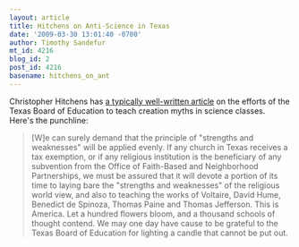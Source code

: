 ```yaml
---
layout: article
title: Hitchens on Anti-Science in Texas
date: '2009-03-30 13:01:40 -0700'
author: Timothy Sandefur
mt_id: 4216
blog_id: 2
post_id: 4216
basename: hitchens_on_ant
---
```

Christopher Hitchens has [a typically well-written article](http://www.newsweek.com/id/191400) on the efforts of the Texas Board of Education to teach creation myths in science classes. Here's the punchline:

> \[W\]e can surely demand that the principle of "strengths and weaknesses" will be applied evenly. If any church in Texas receives a tax exemption, or if any religious institution is the beneficiary of any subvention from the Office of Faith-Based and Neighborhood Partnerships, we must be assured that it will devote a portion of its time to laying bare the "strengths and weaknesses" of the religious world view, and also to teaching the works of Voltaire, David Hume, Benedict de Spinoza, Thomas Paine and Thomas Jefferson. This is America. Let a hundred flowers bloom, and a thousand schools of thought contend. We may one day have cause to be grateful to the Texas Board of Education for lighting a candle that cannot be put out.
